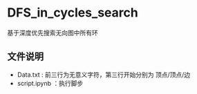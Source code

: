 # DFS_in_cycles_search
基于深度优先搜索无向图中所有环

## 文件说明
* Data.txt : 前三行为无意义字符，第三行开始分别为 顶点/顶点/边
* script.ipynb ：执行脚步
